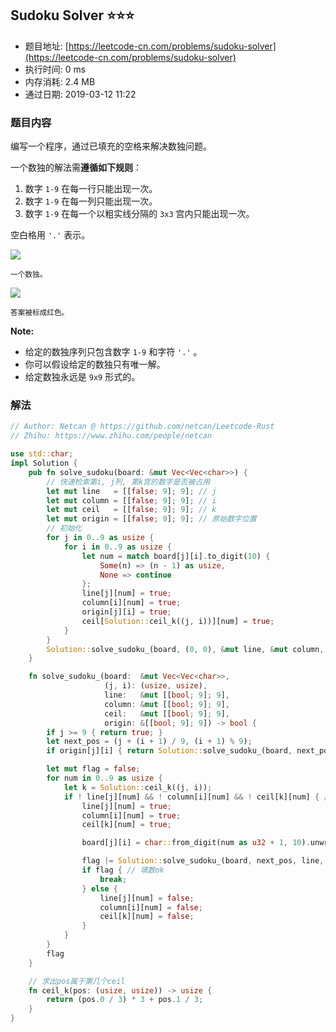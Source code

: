 ## Sudoku Solver :star::star::star:
- 题目地址: [https://leetcode-cn.com/problems/sudoku-solver](https://leetcode-cn.com/problems/sudoku-solver)
- 执行时间: 0 ms 
- 内存消耗: 2.4 MB
- 通过日期: 2019-03-12 11:22

### 题目内容
<p>编写一个程序，通过已填充的空格来解决数独问题。</p>

<p>一个数独的解法需<strong>遵循如下规则</strong>：</p>

<ol>
	<li>数字 <code>1-9</code> 在每一行只能出现一次。</li>
	<li>数字 <code>1-9</code> 在每一列只能出现一次。</li>
	<li>数字 <code>1-9</code> 在每一个以粗实线分隔的 <code>3x3</code> 宫内只能出现一次。</li>
</ol>

<p>空白格用 <code>'.'</code> 表示。</p>

<p><img src="http://upload.wikimedia.org/wikipedia/commons/thumb/f/ff/Sudoku-by-L2G-20050714.svg/250px-Sudoku-by-L2G-20050714.svg.png"></p>

<p><small>一个数独。</small></p>

<p><img src="http://upload.wikimedia.org/wikipedia/commons/thumb/3/31/Sudoku-by-L2G-20050714_solution.svg/250px-Sudoku-by-L2G-20050714_solution.svg.png"></p>

<p><small>答案被标成红色。</small></p>

<p><strong>Note:</strong></p>

<ul>
	<li>给定的数独序列只包含数字 <code>1-9</code> 和字符 <code>'.'</code> 。</li>
	<li>你可以假设给定的数独只有唯一解。</li>
	<li>给定数独永远是 <code>9x9</code> 形式的。</li>
</ul>


### 解法
```rust
// Author: Netcan @ https://github.com/netcan/Leetcode-Rust
// Zhihu: https://www.zhihu.com/people/netcan

use std::char;
impl Solution {
    pub fn solve_sudoku(board: &mut Vec<Vec<char>>) {
        // 快速检索第i, j列, 第k宫的数字是否被占用
        let mut line   = [[false; 9]; 9]; // j
        let mut column = [[false; 9]; 9]; // i
        let mut ceil   = [[false; 9]; 9]; // k
        let mut origin = [[false; 9]; 9]; // 原始数字位置
        // 初始化
        for j in 0..9 as usize {
            for i in 0..9 as usize {
                let num = match board[j][i].to_digit(10) {
                    Some(n) => (n - 1) as usize,
                    None => continue
                };
                line[j][num] = true;
                column[i][num] = true;
                origin[j][i] = true;
                ceil[Solution::ceil_k((j, i))][num] = true;
            }
        }
        Solution::solve_sudoku_(board, (0, 0), &mut line, &mut column, &mut ceil, &origin);
    }

    fn solve_sudoku_(board:  &mut Vec<Vec<char>>,
                     (j, i): (usize, usize),
                     line:   &mut [[bool; 9]; 9],
                     column: &mut [[bool; 9]; 9],
                     ceil:   &mut [[bool; 9]; 9],
                     origin: &[[bool; 9]; 9]) -> bool {
        if j >= 9 { return true; }
        let next_pos = (j + (i + 1) / 9, (i + 1) % 9);
        if origin[j][i] { return Solution::solve_sudoku_(board, next_pos, line, column, ceil, origin); }

        let mut flag = false;
        for num in 0..9 as usize {
            let k = Solution::ceil_k((j, i));
            if ! line[j][num] && ! column[i][num] && ! ceil[k][num] { // 数字num + 1没用过
                line[j][num] = true;
                column[i][num] = true;
                ceil[k][num] = true;

                board[j][i] = char::from_digit(num as u32 + 1, 10).unwrap();

                flag |= Solution::solve_sudoku_(board, next_pos, line, column, ceil, origin);
                if flag { // 填数ok
                    break;
                } else {
                    line[j][num] = false;
                    column[i][num] = false;
                    ceil[k][num] = false;
                }
            }
        }
        flag
    }

    // 求出pos属于第几个ceil
    fn ceil_k(pos: (usize, usize)) -> usize {
        return (pos.0 / 3) * 3 + pos.1 / 3;
    }
}


```
